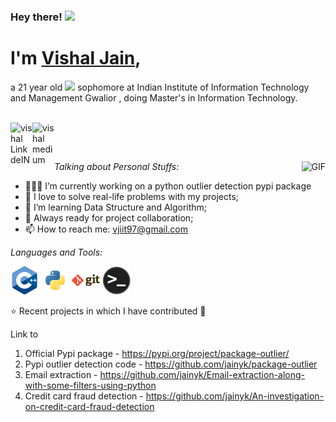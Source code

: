 ### Hey there! <img src="https://user-images.githubusercontent.com/5679180/79618120-0daffb80-80be-11ea-819e-d2b0fa904d07.gif" width="27px">

# I'm [Vishal Jain](https://github.com/jainyk),

a 21 year old <img src="https://github.com/rajput2107/rajput2107/blob/master/Assets/Rocket.gif" height="18px"> sophomore at Indian Institute of Information Technology and Management Gwalior , doing Master's in Information Technology.

<br/>
<!-- <a href="https://twitter.com/shivam7374">
  <img align="left" alt="shivam7374 | Twitter" width="22px" src="https://cdn.jsdelivr.net/npm/simple-icons@v3/icons/twitter.svg" />
</a> -->
<a href="https://www.linkedin.com/in/vishal-jain-954011157/">
  <img align="left" alt="vishal LinkdeIN" width="35px" src="https://cdn.jsdelivr.net/npm/simple-icons@v3/icons/linkedin.svg" />
</a>
<!-- <a href="https://t.me/shivam7374">
  <img align="left" alt="shivam7374's Telegram" width="22px" src="https://cdn.jsdelivr.net/npm/simple-icons@v3/icons/telegram.svg" />
</a>-->
<!-- <a href="https://www.instagram.com/singla5453">
  <img align="left" alt="singla5453's Instagram" width="22px" src="https://cdn.jsdelivr.net/npm/simple-icons@v3/icons/instagram.svg" />
</a> -->
<!--<a href="https://www.facebook.com/shivam.singla.566">
  <img align="left" alt="singla5453's facebook" width="35px" src="https://cdn.jsdelivr.net/npm/simple-icons@v3/icons/facebook.svg" />
</a> -->
<!-- <a href="https://www.reddit.com/user/shivam7374">
  <img align="left" alt="shivam7374's Reddit" width="22px" src="https://cdn.jsdelivr.net/npm/simple-icons@v3/icons/reddit.svg" />
</a>
<a href="https://leetcode.com/shivam7374">
  <img align="left" alt="shivam7374's Leetcode" width="22px" src="https://cdn.jsdelivr.net/npm/simple-icons@v3/icons/leetcode.svg" />
</a> -->
<a href="https://medium.com/@imt_2017090"> 
   <img align="left" alt="vishal medium" width="35px" src="https://cdn.jsdelivr.net/npm/simple-icons@3.13.0/icons/medium.svg" />
</a>
<!-- <a href="https://www.hackerrank.com/shivamsingla491"> 
   <img align="left" alt="shivam491's HackerRank" width="35px" src="https://cdn.jsdelivr.net/npm/simple-icons@3.1.0/icons/hackerrank.svg" />
</a>
<a href="https://auth.geeksforgeeks.org/user/sahivam4u/articles"> 
   <img align="left" alt="shivam491's Codechef" width="35px" src="https://cdn.jsdelivr.net/npm/simple-icons@3.1.0/icons/geeksforgeeks.svg" />
</a> -->

<!-- ![](https://visitor-badge.glitch.me/badge?page_id=shivam7374.shivam7374) -->

<br><br>

<!-- I'm in *GitHub Research* 🚀 || *Google Developer Group* from India. <br />
I'm a Community Team Lead 🙍🏽‍♂️ [@ENITH](https://github.com/E-N-I-T-H)  <br />
And Community Member 👨🏽‍💼[@StudentCodeIn](https://github.com/StudentCode-in).  <br />
Beside's programming, I'm a [YouTuber](https://www.youtube.com/channel/UCDsCnqf4ZMhrTefiEd0dVrw/). <br />
 -->
  <img align="right" alt="GIF" src="https://media.giphy.com/media/836HiJc7pgzy8iNXCn/giphy.gif" />
  
*Talking about Personal Stuffs:*

<!-- - 👨🏽‍💻 I’m currently working on [AI ML Cloud Projects](https://hackaday.io/shivam7374); -->

- 👨🏻‍💻 I’m currently working on a python outlier detection pypi package
- 🌱 I love to solve real-life problems with my projects;
- 🤔 I’m learning Data Structure and Algorithm;
- 💬 Always ready for project collaboration;
- 📫 How to reach me: vjiit97@gmail.com
  <!-- - ⚡ Fun-Fact: I've got 180+ subscribers in 2 months in [*YouTube*](https://www.youtube.com/channel/UCDsCnqf4ZMhrTefiEd0dVrw/) -->
  <!-- - 📫 How to reach me:@gmail.com; -->
  <!-- - 📝[Resume](https://drive.google.com/file/d/17-XJ_6aZC98SDWgxdHBqAniP-q4zsKSm/view?usp=sharing) -->

*Languages and Tools:*

<code><img height="45" src="https://raw.githubusercontent.com/github/explore/80688e429a7d4ef2fca1e82350fe8e3517d3494d/topics/cpp/cpp.png"></code>
<code><img height="45" src="https://raw.githubusercontent.com/github/explore/80688e429a7d4ef2fca1e82350fe8e3517d3494d/topics/python/python.png"></code>
<code><img height="45" src="https://raw.githubusercontent.com/github/explore/80688e429a7d4ef2fca1e82350fe8e3517d3494d/topics/git/git.png"></code>
<code><img height="45" src="https://raw.githubusercontent.com/github/explore/80688e429a7d4ef2fca1e82350fe8e3517d3494d/topics/terminal/terminal.png"></code>
<br>

<!--
<p align="left"> <img src="https://komarev.com/ghpvc/?username=shivam7374" alt="shivam7374" /> </p>
 
<!-- <br>
<img src="https://github-readme-stats.vercel.app/api?username=shivam7374&&show_icons=true&title_color=08fdd8&icon_color=bb2acf&text_color=ffffff&bg_color=242424" width="100%"/> -->

<!-- <code><img height="20" src="https://raw.githubusercontent.com/github/explore/80688e429a7d4ef2fca1e82350fe8e3517d3494d/topics/vue/vue.png"></code>
<code><img height="20" src="https://raw.githubusercontent.com/github/explore/5c058a388828bb5fde0bcafd4bc867b5bb3f26f3/topics/graphql/graphql.png"></code>
 -->
 
<!--
![shivam7374's github stats](https://github-readme-stats.vercel.app/api?username=shivam7374&show_icons=true&hide_border=true)
<!--
:pushpin: Liked this introduction, You can also made similar for yourself. Star and Fork this [README](https://github.com/shivam7374/shivam7374) :pencil:

-->

⭐ Recent projects in which I have contributed :rocket:

Link to

1. Official Pypi package - https://pypi.org/project/package-outlier/
2. Pypi outlier detection code - https://github.com/jainyk/package-outlier 
3. Email extraction - https://github.com/jainyk/Email-extraction-along-with-some-filters-using-python
4. Credit card fraud detection - https://github.com/jainyk/An-investigation-on-credit-card-fraud-detection
<!-- 4. FaceGram Social App - https://github.com/shivam7374/Facegram -->



<!-- <a href="https://github.com/shivam7374/Capstone-Project">
  <img align="left" src="https://github-readme-stats.vercel.app/api/pin/?username=shivam7374&repo=Capstone-Project" />
</a>

<a href="https://github.com/shivam7374/Social_Media_Sample_Project_2020_May">
  <img align="right" src="https://github-readme-stats.vercel.app/api/pin/?username=shivam7374&repo=Social_Media_Sample_Project_2020_May" />
</a>

<a href="https://github.com/shivam7374/Ultimate-Tic-Tac-Toe">
  <img align="left" src="https://github-readme-stats.vercel.app/api/pin/?username=shivam7374&repo=Ultimate-Tic-Tac-Toe" />
</a>

<a href="https://github.com/shivam7374/Slot-Machine">
  <img align="right" src="https://github-readme-stats.vercel.app/api/pin/?username=shivam7374&repo=Slot-Machine" />
</a>

<a href="https://github.com/shivam7374/Data-Structure">
  <img align="left" src="https://github-readme-stats.vercel.app/api/pin/?username=shivam7374&repo=Data-Structure" />
</a>

<a href="https://github.com/shivam7374/Realtime-Chat-App-with-WebSockets">
  <img align="right" src="https://github-readme-stats.vercel.app/api/pin/?username=shivam7374&repo=Realtime-Chat-App-with-WebSockets" />
</a> -->

<!-- ### Hi there 👋

<!--
*shivam7374/shivam7374* is a ✨ special ✨ repository because its `README.md` (this file) appears on your GitHub profile.

Here are some ideas to get you started:

- 🔭 I’m currently working on ...
- 🌱 I’m currently learning ...
- 👯 I’m looking to collaborate on ...
- 🤔 I’m looking for help with ...
- 💬 Ask me about ...
- 📫 How to reach me: ...
- 😄 Pronouns: ...
- ⚡ Fun fact: ...
-->

